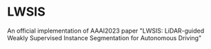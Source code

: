 # LWSIS
An official implementation of AAAI2023 paper "LWSIS: LiDAR-guided Weakly Supervised Instance Segmentation for Autonomous Driving"
